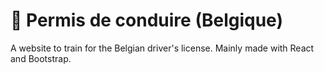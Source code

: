 # 🚗 Permis de conduire (Belgique)
A website to train for the Belgian driver's license.
Mainly made with React and Bootstrap.